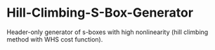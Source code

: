 # Hill-Climbing-S-Box-Generator
Header-only generator of s-boxes  with high nonlinearity (hill climbing method with WHS cost function).
